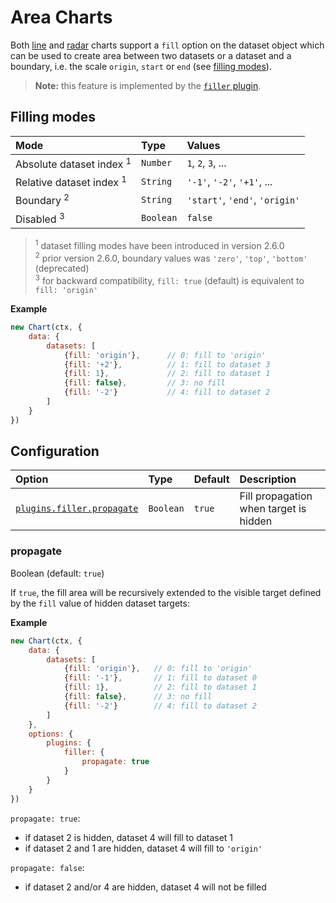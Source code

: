 # Area Charts

Both [line](line.md) and [radar](radar.md) charts support a `fill` option on the dataset object which can be used to create area between two datasets or a dataset and a boundary, i.e. the scale `origin`, `start` or `end` (see [filling modes](#filling-modes)).

> **Note:** this feature is implemented by the [`filler` plugin](https://github.com/chartjs/Chart.js/blob/master/src/plugins/plugin.filler.js).

## Filling modes

| Mode | Type | Values |
| :--- | :--- | :--- |
| Absolute dataset index <sup>1</sup> | `Number` | `1`, `2`, `3`, ... |
| Relative dataset index <sup>1</sup> | `String` | `'-1'`, `'-2'`, `'+1'`, ... |
| Boundary <sup>2</sup> | `String` | `'start'`, `'end'`, `'origin'` |
| Disabled <sup>3</sup> | `Boolean` | `false` |

> <sup>1</sup> dataset filling modes have been introduced in version 2.6.0<br>
> <sup>2</sup> prior version 2.6.0, boundary values was `'zero'`, `'top'`, `'bottom'` (deprecated)<br>
> <sup>3</sup> for backward compatibility, `fill: true` (default) is equivalent to `fill: 'origin'`<br>

**Example**
```javascript
new Chart(ctx, {
    data: {
        datasets: [
            {fill: 'origin'},      // 0: fill to 'origin'
            {fill: '+2'},          // 1: fill to dataset 3
            {fill: 1},             // 2: fill to dataset 1
            {fill: false},         // 3: no fill
            {fill: '-2'}           // 4: fill to dataset 2
        ]
    }
})
```

## Configuration
| Option | Type | Default | Description |
| :--- | :--- | :--- | :--- |
| [`plugins.filler.propagate`](#propagate) | `Boolean` | `true` | Fill propagation when target is hidden

### propagate
Boolean (default: `true`)

If `true`, the fill area will be recursively extended to the visible target defined by the `fill` value of hidden dataset targets:

**Example**
```javascript
new Chart(ctx, {
    data: {
        datasets: [
            {fill: 'origin'},   // 0: fill to 'origin'
            {fill: '-1'},       // 1: fill to dataset 0
            {fill: 1},          // 2: fill to dataset 1
            {fill: false},      // 3: no fill
            {fill: '-2'}        // 4: fill to dataset 2
        ]
    },
    options: {
        plugins: {
            filler: {
                propagate: true
            }
        }
    }
})
```

`propagate: true`:
- if dataset 2 is hidden, dataset 4 will fill to dataset 1
- if dataset 2 and 1 are hidden, dataset 4 will fill to `'origin'`

`propagate: false`:
- if dataset 2 and/or 4 are hidden, dataset 4 will not be filled
